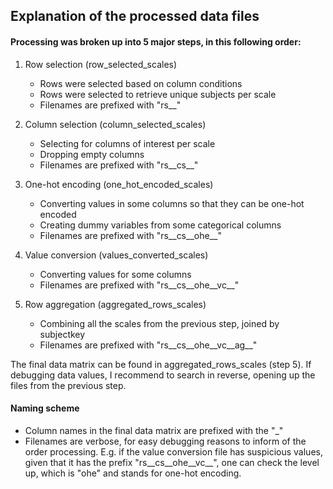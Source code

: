 ## Explanation of the processed data files

#### Processing was broken up into 5 major steps, in this following order:

1. Row selection (row_selected_scales)
	- Rows were selected based on column conditions
	- Rows were selected to retrieve unique subjects per scale
	- Filenames are prefixed with "rs__"

2. Column selection (column_selected_scales)
	- Selecting for columns of interest per scale
	- Dropping empty columns
	- Filenames are prefixed with "rs__cs__"

3. One-hot encoding (one_hot_encoded_scales)
	- Converting values in some columns so that they can be one-hot encoded
	- Creating dummy variables from some categorical columns 
	- Filenames are prefixed with "rs__cs__ohe__"

4. Value conversion (values_converted_scales)
	- Converting values for some columns 
	- Filenames are prefixed with "rs__cs__ohe__vc__"

5. Row aggregation (aggregated_rows_scales)
	- Combining all the scales from the previous step, joined by subjectkey
	- Filenames are prefixed with "rs__cs__ohe__vc__ag__"

The final data matrix can be found in aggregated_rows_scales (step 5). If debugging data values, I recommend to search in reverse, opening up the files from the previous step.

#### Naming scheme

- Column names in the final data matrix are prefixed with the "<scale name>_<row selected state if any>"
- Filenames are verbose, for easy debugging reasons to inform of the order processing. E.g. if the value conversion
file has suspicious values, given that it has the prefix "rs__cs__ohe__vc__", one can check the level up, which is
"ohe" and stands for one-hot encoding.